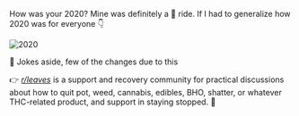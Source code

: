 How was your 2020? Mine was definitely a :roller_coaster: ride. If I had to generalize how 2020 was for everyone :point_down:

![2020](https://media.giphy.com/media/RJKHjCAdsAfQPn03qQ/giphy.gif)

:pouting_face: Jokes aside, few of the changes due to this 

:point_right: *[r/leaves](https://www.reddit.com/r/leaves/)* is a support and recovery community for practical discussions about how to quit pot, weed, cannabis, edibles, BHO, shatter, or whatever THC-related product, and support in staying stopped. :leaves:
